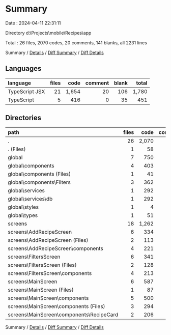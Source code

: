 # Summary

Date : 2024-04-11 22:31:11

Directory d:\\Projects\\mobile\\Recipes\\app

Total : 26 files,  2070 codes, 20 comments, 141 blanks, all 2231 lines

Summary / [Details](details.md) / [Diff Summary](diff.md) / [Diff Details](diff-details.md)

## Languages
| language | files | code | comment | blank | total |
| :--- | ---: | ---: | ---: | ---: | ---: |
| TypeScript JSX | 21 | 1,654 | 20 | 106 | 1,780 |
| TypeScript | 5 | 416 | 0 | 35 | 451 |

## Directories
| path | files | code | comment | blank | total |
| :--- | ---: | ---: | ---: | ---: | ---: |
| . | 26 | 2,070 | 20 | 141 | 2,231 |
| . (Files) | 1 | 58 | 0 | 8 | 66 |
| global | 7 | 750 | 0 | 43 | 793 |
| global\\components | 4 | 403 | 0 | 18 | 421 |
| global\\components (Files) | 1 | 41 | 0 | 3 | 44 |
| global\\components\\Filters | 3 | 362 | 0 | 15 | 377 |
| global\\services | 1 | 292 | 0 | 17 | 309 |
| global\\services\\db | 1 | 292 | 0 | 17 | 309 |
| global\\styles | 1 | 4 | 0 | 1 | 5 |
| global\\types | 1 | 51 | 0 | 7 | 58 |
| screens | 18 | 1,262 | 20 | 90 | 1,372 |
| screens\\AddRecipeScreen | 6 | 334 | 20 | 28 | 382 |
| screens\\AddRecipeScreen (Files) | 2 | 113 | 10 | 12 | 135 |
| screens\\AddRecipeScreen\\components | 4 | 221 | 10 | 16 | 247 |
| screens\\FiltersScreen | 6 | 341 | 0 | 21 | 362 |
| screens\\FiltersScreen (Files) | 2 | 128 | 0 | 11 | 139 |
| screens\\FiltersScreen\\components | 4 | 213 | 0 | 10 | 223 |
| screens\\MainScreen | 6 | 587 | 0 | 41 | 628 |
| screens\\MainScreen (Files) | 1 | 87 | 0 | 12 | 99 |
| screens\\MainScreen\\components | 5 | 500 | 0 | 29 | 529 |
| screens\\MainScreen\\components (Files) | 3 | 294 | 0 | 16 | 310 |
| screens\\MainScreen\\components\\RecipeCard | 2 | 206 | 0 | 13 | 219 |

Summary / [Details](details.md) / [Diff Summary](diff.md) / [Diff Details](diff-details.md)